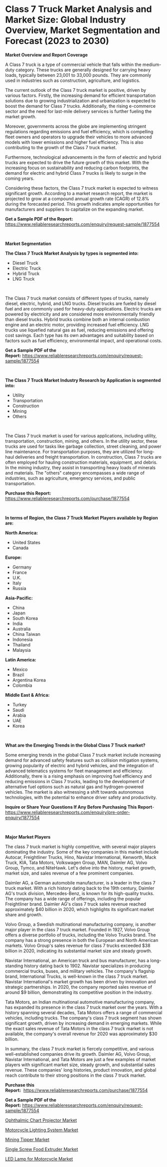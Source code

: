 <p><h1>Class 7 Truck Market Analysis and Market Size: Global Industry Overview, Market Segmentation and Forecast (2023 to 2030)</h1></p><p><strong>Market Overview and Report Coverage</strong></p>
<p><p>A Class 7 truck is a type of commercial vehicle that falls within the medium-duty category. These trucks are generally designed for carrying heavy loads, typically between 23,001 to 33,000 pounds. They are commonly used in industries such as construction, agriculture, and logistics.</p><p>The current outlook of the Class 7 truck market is positive, driven by various factors. Firstly, the increasing demand for efficient transportation solutions due to growing industrialization and urbanization is expected to boost the demand for Class 7 trucks. Additionally, the rising e-commerce sector and the need for last-mile delivery services is further fueling the market growth.</p><p>Moreover, governments across the globe are implementing stringent regulations regarding emissions and fuel efficiency, which is compelling fleet owners and operators to upgrade their vehicles to more advanced models with lower emissions and higher fuel efficiency. This is also contributing to the growth of the Class 7 truck market.</p><p>Furthermore, technological advancements in the form of electric and hybrid trucks are expected to drive the future growth of this market. With the increasing focus on sustainability and reducing carbon footprints, the demand for electric and hybrid Class 7 trucks is likely to surge in the coming years.</p><p>Considering these factors, the Class 7 truck market is expected to witness significant growth. According to a market research report, the market is projected to grow at a compound annual growth rate (CAGR) of 12.8% during the forecasted period. This growth indicates ample opportunities for manufacturers and suppliers to capitalize on the expanding market.</p></p>
<p><strong>Get a Sample PDF of the Report:</strong> <a href="https://www.reliableresearchreports.com/enquiry/request-sample/1877554">https://www.reliableresearchreports.com/enquiry/request-sample/1877554</a></p>
<p>&nbsp;</p>
<p><strong>Market Segmentation</strong></p>
<p><strong>The Class 7 Truck Market Analysis by types is segmented into:</strong></p>
<p><ul><li>Diesel Truck</li><li>Electric Truck</li><li>Hybrid Truck</li><li>LNG Truck</li></ul></p>
<p>&nbsp;</p>
<p><p>The Class 7 truck market consists of different types of trucks, namely diesel, electric, hybrid, and LNG trucks. Diesel trucks are fueled by diesel fuel and are commonly used for heavy-duty applications. Electric trucks are powered by electricity and are considered more environmentally friendly than diesel trucks. Hybrid trucks combine both an internal combustion engine and an electric motor, providing increased fuel efficiency. LNG trucks use liquefied natural gas as fuel, reducing emissions and offering cost savings. Each type has its own advantages and suitability based on factors such as fuel efficiency, environmental impact, and operational costs.</p></p>
<p><strong>Get a Sample PDF of the Report:</strong>&nbsp;<a href="https://www.reliableresearchreports.com/enquiry/request-sample/1877554">https://www.reliableresearchreports.com/enquiry/request-sample/1877554</a></p>
<p>&nbsp;</p>
<p><strong>The Class 7 Truck Market Industry Research by Application is segmented into:</strong></p>
<p><ul><li>Utility</li><li>Transportation</li><li>Construction</li><li>Mining</li><li>Others</li></ul></p>
<p>&nbsp;</p>
<p><p>The Class 7 truck market is used for various applications, including utility, transportation, construction, mining, and others. In the utility sector, these trucks are used for tasks like garbage collection, street cleaning, and power line maintenance. For transportation purposes, they are utilized for long-haul deliveries and freight transportation. In construction, Class 7 trucks are often employed for hauling construction materials, equipment, and debris. In the mining industry, they assist in transporting heavy loads of minerals and materials. The "others" category encompasses a wide range of industries, such as agriculture, emergency services, and public transportation.</p></p>
<p><strong>Purchase this Report:</strong>&nbsp; <a href="https://www.reliableresearchreports.com/purchase/1877554">https://www.reliableresearchreports.com/purchase/1877554</a></p>
<p>&nbsp;</p>
<p><strong>In terms of Region, the Class 7 Truck Market Players available by Region are:</strong></p>
<p>
    <p> <strong> North America: </strong>
        <ul>
            <li>United States</li>
            <li>Canada</li>
        </ul>
        </p> 
    <p> <strong> Europe: </strong>
        <ul>
            <li>Germany</li>
            <li>France</li>
            <li>U.K.</li>
            <li>Italy</li>
            <li>Russia</li>
        </ul>
        </p> 
    <p> <strong> Asia-Pacific: </strong>
        <ul>
            <li>China</li>
            <li>Japan</li>
            <li>South Korea</li>
            <li>India</li>
            <li>Australia</li>
            <li>China Taiwan</li>
            <li>Indonesia</li>
            <li>Thailand</li>
            <li>Malaysia</li>
        </ul>
        </p> 
    <p> <strong> Latin America: </strong>
        <ul>
            <li>Mexico</li>
            <li>Brazil</li>
            <li>Argentina Korea</li>
            <li>Colombia</li>
        </ul>
        </p> 
    <p> <strong> Middle East & Africa: </strong>
        <ul>
            <li>Turkey</li>
            <li>Saudi</li>
            <li>Arabia</li>
            <li>UAE</li>
            <li>Korea</li>
        </ul>
    </p>
    </p>
<p>&nbsp;</p>
<p><strong>What are the Emerging Trends in the Global Class 7 Truck market?</strong></p>
<p><p>Some emerging trends in the global Class 7 truck market include increasing demand for advanced safety features such as collision mitigation systems, growing popularity of electric and hybrid vehicles, and the integration of advanced telematics systems for fleet management and efficiency. Additionally, there is a rising emphasis on improving fuel efficiency and reducing emissions in Class 7 trucks, leading to the development of alternative fuel options such as natural gas and hydrogen-powered vehicles. The market is also witnessing a shift towards autonomous technologies, with the potential to enhance driver safety and productivity.</p></p>
<p><strong>Inquire or Share Your Questions If Any Before Purchasing This Report</strong>- <a href="https://www.reliableresearchreports.com/enquiry/pre-order-enquiry/1877554">https://www.reliableresearchreports.com/enquiry/pre-order-enquiry/1877554</a></p>
<p>&nbsp;</p>
<p><strong>Major Market Players</strong></p>
<p><p>The class 7 truck market is highly competitive, with several major players dominating the industry. Some of the key companies in this market include Autocar, Freightliner Trucks, Hino, Navistar International, Kenworth, Mack Truck, KIA, Tata Motors, Volkswagen Group, MAN, Daimler AG, Volvo Group, Tymco, and NiteHawk. Let's delve into the history, market growth, market size, and sales revenue of a few prominent companies.</p><p>Daimler AG, a German automobile manufacturer, is a leader in the class 7 truck market. With a rich history dating back to the 19th century, Daimler AG's truck division, Mercedes-Benz, is known for its high-quality trucks. The company has a wide range of offerings, including the popular Freightliner brand. Daimler AG's class 7 truck sales revenue reached approximately $40 billion in 2020, which highlights its significant market share and growth.</p><p>Volvo Group, a Swedish multinational manufacturing company, is another major player in the class 7 truck market. Founded in 1927, Volvo Group offers a diverse portfolio of trucks, including the Volvo Trucks brand. The company has a strong presence in both the European and North American markets. Volvo Group's sales revenue for class 7 trucks exceeded $38 billion in 2020, indicating its substantial market size and steady growth.</p><p>Navistar International, an American truck and bus manufacturer, has a long-standing history dating back to 1902. Navistar specializes in producing commercial trucks, buses, and military vehicles. The company's flagship brand, International Trucks, is well-known in the class 7 truck market. Navistar International's market growth has been driven by innovation and strategic partnerships. In 2020, the company reported sales revenue of around $9 billion, demonstrating its competitive position in the industry.</p><p>Tata Motors, an Indian multinational automotive manufacturing company, has expanded its presence in the class 7 truck market over the years. With a history spanning several decades, Tata Motors offers a range of commercial vehicles, including trucks. The company's class 7 truck segment has shown significant growth, driven by increasing demand in emerging markets. While the exact sales revenue of Tata Motors in the class 7 truck market is not available, the company's overall revenue for 2020 was approximately $30 billion.</p><p>In summary, the class 7 truck market is fiercely competitive, and various well-established companies drive its growth. Daimler AG, Volvo Group, Navistar International, and Tata Motors are just a few examples of market players with significant market size, steady growth, and substantial sales revenue. These companies' long histories, product innovation, and global reach contribute to their strong positions in the class 7 truck market.</p></p>
<p><strong>Purchase this Report:</strong>&nbsp;&nbsp;<a href="https://www.reliableresearchreports.com/purchase/1877554">https://www.reliableresearchreports.com/purchase/1877554</a></p>
<p></p>
<p><strong>Get a Sample PDF of the Report:</strong>&nbsp;<a href="https://www.reliableresearchreports.com/enquiry/request-sample/1877554">https://www.reliableresearchreports.com/enquiry/request-sample/1877554</a></p>
<p><p><a href="https://www.linkedin.com/pulse/ophthalmic-chart-projector-market-research-report-unlocks-analysis-tw8ee/">Ophthalmic Chart Projector Market</a></p><p><a href="https://github.com/rahu1502/Market-Research-Report-List-1/blob/main/motorcycle-lighting-system-market.md">Motorcycle Lighting System Market</a></p><p><a href="https://medium.com/@seanhunt765/mining-tipper-market-size-market-outlook-and-market-forecast-2023-to-2030-ad08f1824f64">Mining Tipper Market</a></p><p><a href="https://www.linkedin.com/pulse/single-screw-food-extruder-market-research-report-provides-thorough-egrae/">Single Screw Food Extruder Market</a></p><p><a href="https://github.com/rahu1505/Market-Research-Report-List-1/blob/main/led-lamp-for-motorcycle-market.md">LED Lamp for Motorcycle Market</a></p></p>